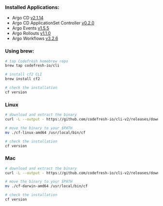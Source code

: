 ### Installed Applications:

- Argo CD [v2.1.14](https://github.com/argoproj/argo-cd/releases/tag/v2.1.14)
- Argo CD ApplicationSet Controller [v0.2.0](https://github.com/argoproj-labs/applicationset/releases/tag/v0.2.0)
- Argo Events [v1.5.5](https://github.com/argoproj/argo-events/releases/tag/v1.5.5)
- Argo Rollouts [v1.1.0](https://github.com/argoproj/argo-rollouts/releases/tag/v1.1.0)
- Argo Workflows [v3.2.6](https://github.com/argoproj/argo-workflows/releases/tag/v3.2.6)

### Using brew:

```bash
# tap Codefresh homebrew repo
brew tap codefresh-io/cli

# install cf2 CLI
brew install cf2

# check the installation
cf version
```

### Linux

```bash
# download and extract the binary
curl -L --output - https://github.com/codefresh-io/cli-v2/releases/download/v0.0.330/cf-linux-amd64.tar.gz | tar zx

# move the binary to your $PATH
mv ./cf-linux-amd64 /usr/local/bin/cf

# check the installation
cf version
```

### Mac

```bash
# download and extract the binary
curl -L --output - https://github.com/codefresh-io/cli-v2/releases/download/v0.0.330/cf-darwin-amd64.tar.gz | tar zx

# move the binary to your $PATH
mv ./cf-darwin-amd64 /usr/local/bin/cf

# check the installation
cf version
```
